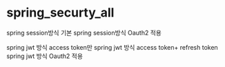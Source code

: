 # spring_securty_all

spring session방식 기본
spring session방식 Oauth2 적용

spring jwt 방식 access token만
spring jwt 방식 access token+ refresh token
spring jwt 방식 Oauth2 적용
